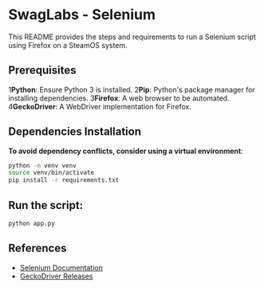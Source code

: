 # SwagLabs - Selenium

This README provides the steps and requirements to run a Selenium script using Firefox on a SteamOS system.

## Prerequisites

1**Python**: Ensure Python 3 is installed.
2**Pip**: Python's package manager for installing dependencies.
3**Firefox**: A web browser to be automated.
4**GeckoDriver**: A WebDriver implementation for Firefox.

## Dependencies Installation
**To avoid dependency conflicts, consider using a virtual environment**:
   ```bash
   python -m venv venv
   source venv/bin/activate
   pip install -r requirements.txt
   ```

## Run the script:
```bash
python app.py
```

## References
- [Selenium Documentation](https://www.selenium.dev/documentation/)
- [GeckoDriver Releases](https://github.com/mozilla/geckodriver/releases)
